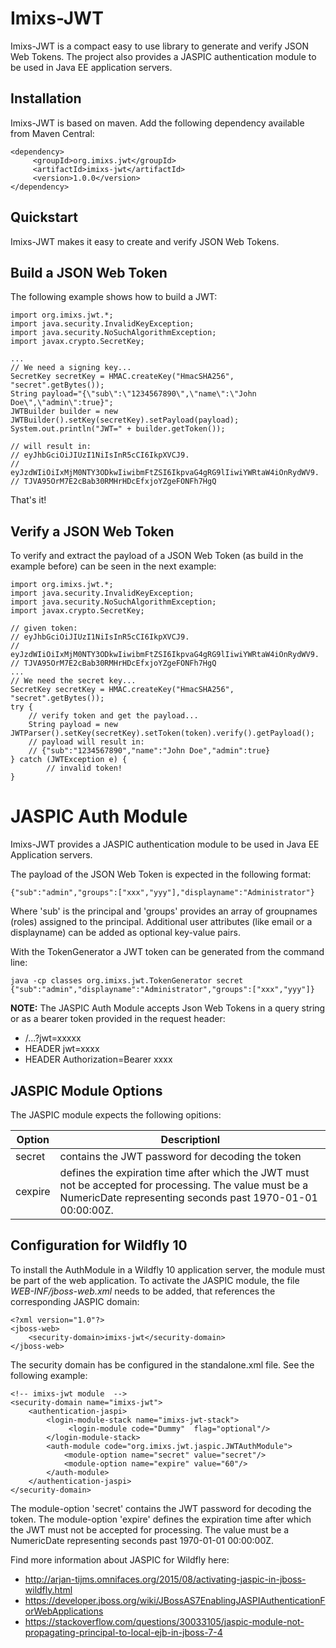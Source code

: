 # Imixs-JWT

Imixs-JWT is a compact easy to use library to generate and verify JSON Web Tokens.
The project also provides a JASPIC authentication module to be used in Java EE application servers. 


## Installation

Imixs-JWT is based on maven. Add the following dependency available from Maven Central:

	<dependency>
	     <groupId>org.imixs.jwt</groupId>
	     <artifactId>imixs-jwt</artifactId>
	     <version>1.0.0</version>
	</dependency>

## Quickstart

Imixs-JWT makes it easy to create and verify JSON Web Tokens. 

## Build a JSON Web Token

The following example shows how to build a JWT:

	import org.imixs.jwt.*;
	import java.security.InvalidKeyException;
	import java.security.NoSuchAlgorithmException;
	import javax.crypto.SecretKey;
	
	...
	// We need a signing key...
	SecretKey secretKey = HMAC.createKey("HmacSHA256", "secret".getBytes());
	String payload="{\"sub\":\"1234567890\",\"name\":\"John Doe\",\"admin\":true}";
	JWTBuilder builder = new JWTBuilder().setKey(secretKey).setPayload(payload);
	System.out.println("JWT=" + builder.getToken());
	
	// will result in:
	// eyJhbGciOiJIUzI1NiIsInR5cCI6IkpXVCJ9.
	// eyJzdWIiOiIxMjM0NTY3ODkwIiwibmFtZSI6IkpvaG4gRG9lIiwiYWRtaW4iOnRydWV9.
	// TJVA95OrM7E2cBab30RMHrHDcEfxjoYZgeFONFh7HgQ



That's it!
  
## Verify a JSON Web Token

To verify and extract the payload of a JSON Web Token (as build in the example before) can be seen in the next example:
   
	import org.imixs.jwt.*;
	import java.security.InvalidKeyException;
	import java.security.NoSuchAlgorithmException;
	import javax.crypto.SecretKey;
	
	// given token:
	// eyJhbGciOiJIUzI1NiIsInR5cCI6IkpXVCJ9.
	// eyJzdWIiOiIxMjM0NTY3ODkwIiwibmFtZSI6IkpvaG4gRG9lIiwiYWRtaW4iOnRydWV9.
	// TJVA95OrM7E2cBab30RMHrHDcEfxjoYZgeFONFh7HgQ
	...
	// We need the secret key...
	SecretKey secretKey = HMAC.createKey("HmacSHA256", "secret".getBytes());
	try {
		// verify token and get the payload...
		String payload = new JWTParser().setKey(secretKey).setToken(token).verify().getPayload();
		// payload will result in:
		// {"sub":"1234567890","name":"John Doe","admin":true}
	} catch (JWTException e) {
			// invalid token!
	}

   
# JASPIC Auth Module

Imixs-JWT provides a JASPIC authentication module to be used in Java EE Application servers. 

The payload of the JSON Web Token is expected in the following format:

	{"sub":"admin","groups":["xxx","yyy"],"displayname":"Administrator"}

Where 'sub' is the principal and 'groups' provides an array of groupnames (roles) assigned to the principal. Additional user attributes (like email or a displayname) can be added as optional key-value pairs. 

With the TokenGenerator a JWT token can be generated from the command line:

	java -cp classes org.imixs.jwt.TokenGenerator secret {"sub":"admin","displayname":"Administrator","groups":["xxx","yyy"]}

**NOTE:** The JASPIC Auth Module accepts Json Web Tokens in a query string or as a bearer token provided in the request header: 

 - /...?jwt=xxxxx
 - HEADER jwt=xxxx
 - HEADER Authorization=Bearer xxxx


## JASPIC Module Options

The JASPIC module expects the following opitions:

| Option        | Descriptionl  |
| ------------- |---------------|
| secret        | contains the JWT password for decoding the token |
| cexpire       | defines the expiration time after which the JWT must not be accepted for processing. The value must be a NumericDate representing seconds past 1970-01-01 00:00:00Z. |
 	

## Configuration for Wildfly 10

To install the AuthModule in a Wildfly 10 application server, the module must be part of the web application.
To activate the JASPIC module, the file *WEB-INF/jboss-web.xml* needs to be added, that references the corresponding JASPIC domain:


	<?xml version="1.0"?>
	<jboss-web>
	    <security-domain>imixs-jwt</security-domain>
	</jboss-web>

The security domain has be configured in the standalone.xml file. See the following example:

	<!-- imixs-jwt module  -->
    <security-domain name="imixs-jwt">
		<authentication-jaspi>
			<login-module-stack name="imixs-jwt-stack">
				 <login-module code="Dummy"  flag="optional"/>
			</login-module-stack>
			<auth-module code="org.imixs.jwt.jaspic.JWTAuthModule">
			 	<module-option name="secret" value="secret"/>
			 	<module-option name="expire" value="60"/>
			</auth-module>
		</authentication-jaspi>
	</security-domain>

The module-option 'secret' contains the JWT password for decoding the token.
The module-option 'expire' defines the expiration time after which the JWT must not be accepted for processing. The value must be a NumericDate representing seconds past 1970-01-01 00:00:00Z. 


Find more information about JASPIC for Wildfly here:

- http://arjan-tijms.omnifaces.org/2015/08/activating-jaspic-in-jboss-wildfly.html
- https://developer.jboss.org/wiki/JBossAS7EnablingJASPIAuthenticationForWebApplications
- https://stackoverflow.com/questions/30033105/jaspic-module-not-propagating-principal-to-local-ejb-in-jboss-7-4
